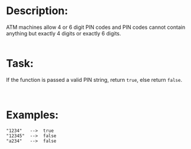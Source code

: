 # Description:
ATM machines allow 4 or 6 digit PIN codes and PIN codes cannot contain anything but exactly 4 digits or exactly 6 digits.
<br><br>

# Task:
If the function is passed a valid PIN string, return `true`, else return `false`.

<br>

# Examples:
``` 
"1234"   -->  true
"12345"  -->  false
"a234"   -->  false
```

